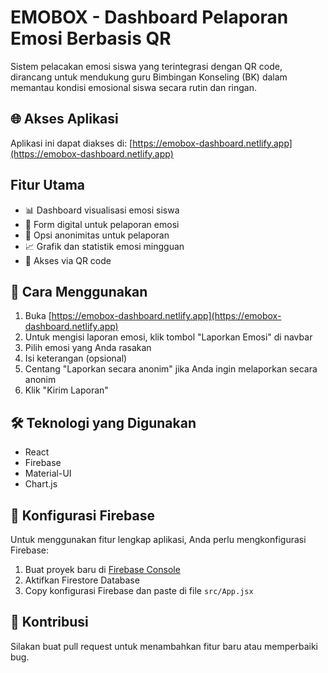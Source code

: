 # EMOBOX - Dashboard Pelaporan Emosi Berbasis QR

Sistem pelacakan emosi siswa yang terintegrasi dengan QR code, dirancang untuk mendukung guru Bimbingan Konseling (BK) dalam memantau kondisi emosional siswa secara rutin dan ringan.

## 🌐 Akses Aplikasi

Aplikasi ini dapat diakses di: [https://emobox-dashboard.netlify.app](https://emobox-dashboard.netlify.app)

## Fitur Utama

- 📊 Dashboard visualisasi emosi siswa
- 📝 Form digital untuk pelaporan emosi
- 🔐 Opsi anonimitas untuk pelaporan
- 📈 Grafik dan statistik emosi mingguan
- 📱 Akses via QR code

## 🚀 Cara Menggunakan

1. Buka [https://emobox-dashboard.netlify.app](https://emobox-dashboard.netlify.app)
2. Untuk mengisi laporan emosi, klik tombol "Laporkan Emosi" di navbar
3. Pilih emosi yang Anda rasakan
4. Isi keterangan (opsional)
5. Centang "Laporkan secara anonim" jika Anda ingin melaporkan secara anonim
6. Klik "Kirim Laporan"

## 🛠️ Teknologi yang Digunakan

- React
- Firebase
- Material-UI
- Chart.js

## 📝 Konfigurasi Firebase

Untuk menggunakan fitur lengkap aplikasi, Anda perlu mengkonfigurasi Firebase:

1. Buat proyek baru di [Firebase Console](https://console.firebase.google.com/)
2. Aktifkan Firestore Database
3. Copy konfigurasi Firebase dan paste di file `src/App.jsx`

## 🤝 Kontribusi

Silakan buat pull request untuk menambahkan fitur baru atau memperbaiki bug.
